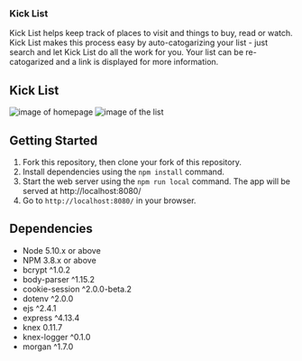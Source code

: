
### Kick List
Kick List helps keep track of places to visit and things to buy, read or watch. Kick List makes this process easy by auto-catogarizing your list - just search and let Kick List do all the work for you. Your list can be re-catogarized and a link is displayed for more information.     

## Kick List

![image of homepage](https://github.com/limkevi1/TODO-list/blob/master/images/homepage.png)
![image of the list](https://github.com/limkevi1/TODO-list/blob/master/images/list.png)

## Getting Started

1. Fork this repository, then clone your fork of this repository.
2. Install dependencies using the ```npm install``` command.
3. Start the web server using the ```npm run local``` command. The app will be served at http://localhost:8080/
4. Go to `http://localhost:8080/` in your browser.

## Dependencies

- Node 5.10.x or above
- NPM 3.8.x or above
- bcrypt ^1.0.2
- body-parser ^1.15.2
- cookie-session ^2.0.0-beta.2
- dotenv ^2.0.0
- ejs ^2.4.1
- express ^4.13.4
- knex 0.11.7
- knex-logger ^0.1.0
- morgan ^1.7.0
